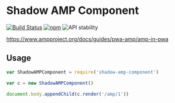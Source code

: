 # Shadow AMP Component

[![Build Status](https://travis-ci.org/tgfjt/shadow-amp-component.svg?branch=feature%2Ftest)](https://travis-ci.org/tgfjt/shadow-amp-component)
[![npm](https://img.shields.io/npm/v/shadow-amp-component.svg?maxAge=2592000)]()
![API stability](https://img.shields.io/badge/stability-experimental-orange.svg)


<https://www.ampproject.org/docs/guides/pwa-amp/amp-in-pwa>


## Usage

```js
var ShadowAMPComponent = require('shadow-amp-component')

var c = new ShadowAMPComponent()

document.body.appendChild(c.render('/amp/1'))
```

